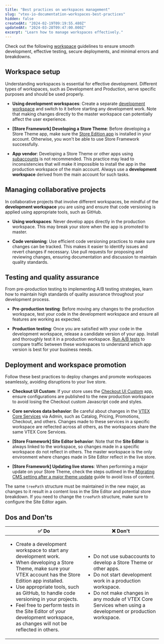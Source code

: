 ```yaml
---
title: "Best practices on workspaces management"
slug: "vtex-io-documentation-workspaces-best-practices"
hidden: false
createdAt: "2024-02-19T09:19:55.480Z"
updatedAt: "2024-03-28T09:47:00.000Z"
excerpt: "Learn how to manage workspaces effectively."
---
```


Check out the following [workspace](https://developers.vtex.com/docs/guides/vtex-io-documentation-workspace) guidelines to ensure smooth development, effective testing, secure deployments, and minimal errors and breakdowns.

## Workspace setup

Understanding workspaces is essential for effective development. Different types of workspaces, such as Development and Production, serve specific purposes and should be used properly.

- **Using development workspaces**: Create a separate [development workspace](https://developers.vtex.com/docs/guides/vtex-io-documentation-creating-a-development-workspace/) and switch to it before starting any development work. Note that making changes directly to the master workspace can potentially affect the user experience.

- **[Store Framework] Developing a Store Theme**: Before developing a Store Theme app, make sure the [Store Edition app](https://developers.vtex.com/docs/guides/vtex-io-documentation-edition-app) is installed in your account. Otherwise, you won't be able to use Store Framework successfully.

- **App vendor**: Developing a Store Theme or other apps using [subaccounts](https://help.vtex.com/en/tutorial/creating-subaccount-multi-store-multi-domain--tutorials_510?&utm_source=autocomplete) is not recommended. This practice may lead to inconsistencies that will make it impossible to install the app in the production workspace of the main account. Always use a **development workspace** derived from the main account for such tasks.

## Managing collaborative projects

In collaborative projects that involve different workspaces, be mindful of the **development workspace** you are using and ensure that code versioning is applied using appropriate tools, such as GitHub.

- **Using workspaces**: Never develop apps directly in the production workspace. This may break your store when the app is promoted to master.

- **Code versioning**: Use efficient code versioning practices to make sure changes can be tracked. This makes it easier to identify issues and revert changes if necessary. Use pull requests for proposing and reviewing changes, ensuring documentation and discussion to maintain quality standards.

## Testing and quality assurance

From pre-production testing to implementing A/B testing strategies, learn how to maintain high standards of quality assurance throughout your development process.

- **Pre-production testing**: Before moving any changes to the production workspace, test your code in the development workspace and ensure all features are working as expected.

- **Production testing**: Once you are satisfied with your code in the development workspace, release a candidate version of your app. Install and thoroughly test it in a production workspace. [Run A/B tests](https://developers.vtex.com/docs/guides/vtex-io-documentation-running-native-ab-testing) to compare traffic between these workspaces to understand which app version is best for your business needs.

## Deployment and workspace promotion

Follow these best practices to deploy changes and promote workspaces seamlessly, avoiding disruptions to your live store.

- **Checkout UI Custom**: If your store uses the [Checkout UI Custom](https://developers.vtex.com/docs/guides/vtex-checkout-ui-custom-v0) app, ensure configurations are published to the new production workspace to avoid losing the Checkout custom Javascript code and styles.

- **Core services data behavior**: Be careful about changes in the [VTEX Core Services](https://developers.vtex.com/docs/guides/getting-started#vtex-core-services) via Admin, such as Catalog, Pricing, Promotions, Checkout, and others. Changes made to these services in a specific workspace are reflected across all others, as the workspaces share the same VTEX Core Services.

- **[Store Framework] Site Editor behavior**: Note that the **Site Editor** is always linked to the workspace, so changes made in a specific workspace do not reflect in others. The master workspace is the only environment where changes made in Site Editor reflect in the live store.

- **[Store Framework] Updating live stores**: When performing a major update on your Store Theme, check the steps outlined in the [Migrating CMS setting after a major theme update](https://developers.vtex.com/docs/guides/vtex-io-documentation-migrating-cms-settings-after-major-update) guide to avoid loss of content.

The same `treePath` structure must be maintained in the new major, as changes to it result in a content loss in the Site Editor and potential store breakdown. If you need to change the `treePath` structure, make sure to configure the Site Editor again.

## Dos and Don’ts

|✅ Do|❌ Don't|
|-----|-------|
|<ul><li>Create a development workspace to start any development work.</li><li>When developing a Store Theme, make sure your VTEX account has the Store Edition app installed.</li><li>Use appropriate tools, such as GitHub, to handle code versioning in your projects.</li><li>Feel free to perform tests in the Site Editor of your development workspace, as changes will not be reflected in others.</li></ul>|<ul><li>Do not use subaccounts to develop a Store Theme or other apps.</li><li>Do not start development work in a production workspace.</li><li>Do not make changes in any module of VTEX Core Services when using a development or production workspace. </li></ul>|
